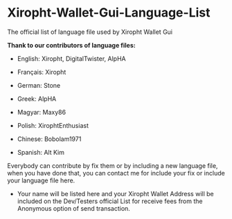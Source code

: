 # Xiropht-Wallet-Gui-Language-List
The official list of language file used by Xiropht Wallet Gui

**Thank to our contributors of language files:**

- English: Xiropht, DigitalTwister, AlpHA

- Français: Xiropht

- German: Stone

- Greek: AlpHA

- Magyar: Maxy86

- Polish: XirophtEnthusiast

- Chinese: Bobolam1971

- Spanish: Alt Kim

Everybody can contribute by fix them or by including a new language file, when you have done that, you can contact me for include your fix or include your language file here. 

- Your name will be listed here and your Xiropht Wallet Address will be included on the Dev/Testers official List for receive fees from the Anonymous option of send transaction.

